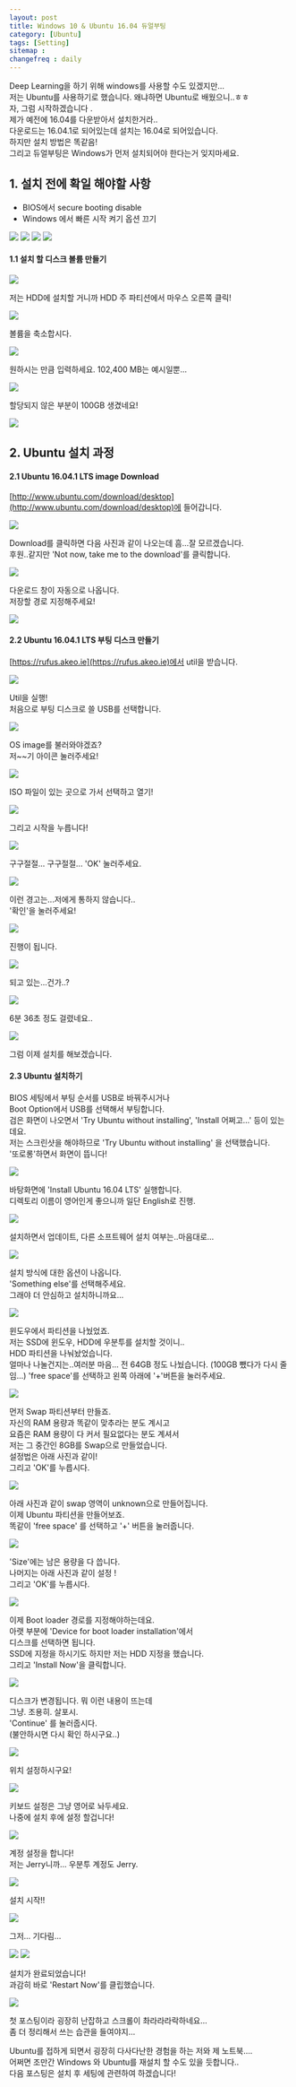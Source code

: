 ```yaml
---
layout: post
title: Windows 10 & Ubuntu 16.04 듀얼부팅
category: [Ubuntu]
tags: [Setting]
sitemap :
changefreq : daily
---
```


Deep Learning을 하기 위해 windows를 사용할 수도 있겠지만...  
저는 Ubuntu를 사용하기로 했습니다. 왜냐하면 Ubuntu로 배웠으니..ㅎㅎ  
자, 그럼 시작하겠습니다 .  
제가 예전에 16.04를 다운받아서 설치한거라..  
다운로드는 16.04.1로 되어있는데 설치는 16.04로 되어있습니다.  
하지만 설치 방법은 똑같음!  
그리고 듀얼부팅은 Windows가 먼저 설치되어야 한다는거 잊지마세요.  

## 1. 설치 전에 확일 해야할 사항
- BIOS에서 secure booting disable
- Windows 에서 빠른 시작 켜기 옵션 끄기

<img src="https://jjerry-k.github.io/public/img/dualboot/01.jpeg">

<img src="https://jjerry-k.github.io/public/img/dualboot/02.jpeg">

<img src="https://jjerry-k.github.io/public/img/dualboot/03.jpeg">

<img src="https://jjerry-k.github.io/public/img/dualboot/04.jpeg">

#### 1.1 설치 할 디스크 볼륨 만들기

<img src="https://jjerry-k.github.io/public/img/dualboot/05.jpeg">

저는 HDD에 설치할 거니까 HDD 주 파티션에서 마우스 오른쪽 클릭!

<img src="https://jjerry-k.github.io/public/img/dualboot/06.jpeg">

볼륨을 축소합시다.

<img src="https://jjerry-k.github.io/public/img/dualboot/07.jpeg">

원하시는 만큼 입력하세요.
102,400 MB는 예시일뿐...

<img src="https://jjerry-k.github.io/public/img/dualboot/08.jpeg">

할당되지 않은 부분이 100GB 생겼네요!

<img src="https://jjerry-k.github.io/public/img/dualboot/09.jpeg">

## 2. Ubuntu 설치 과정

#### 2.1 Ubuntu 16.04.1 LTS image Download

[http://www.ubuntu.com/download/desktop](http://www.ubuntu.com/download/desktop)에 들어갑니다.

<img src="https://jjerry-k.github.io/public/img/dualboot/10.jpeg">

Download를 클릭하면 다음 사진과 같이 나오는데 흠...잘 모르겠습니다.  
후원..같지만 'Not now, take me to the download'를 클릭합니다.

<img src="https://jjerry-k.github.io/public/img/dualboot/11.jpeg">

다운로드 창이 자동으로 나옵니다.   
저장할 경로 지정해주세요!

<img src="https://jjerry-k.github.io/public/img/dualboot/12.jpeg">

#### 2.2 Ubuntu 16.04.1 LTS 부팅 디스크 만들기

[https://rufus.akeo.ie](https://rufus.akeo.ie)에서 util을 받습니다.

<img src="https://jjerry-k.github.io/public/img/dualboot/13.jpeg">

Util을 실행!  
처음으로 부팅 디스크로 쓸 USB를 선택합니다.

<img src="https://jjerry-k.github.io/public/img/dualboot/14.jpeg">

OS image를 불러와야겠죠?  
저~~기 아이콘 눌러주세요!

<img src="https://jjerry-k.github.io/public/img/dualboot/15.jpeg">

ISO 파일이 있는 곳으로 가서 선택하고 열기!

<img src="https://jjerry-k.github.io/public/img/dualboot/16.jpeg">

그리고 시작을 누릅니다!

<img src="https://jjerry-k.github.io/public/img/dualboot/17.jpeg">

구구절절... 구구절절... 'OK' 눌러주세요.

<img src="https://jjerry-k.github.io/public/img/dualboot/18.jpeg">

이런 경고는...저에게 통하지 않습니다..  
'확인'을 눌러주세요!

<img src="https://jjerry-k.github.io/public/img/dualboot/19.jpeg">

진행이 됩니다.

<img src="https://jjerry-k.github.io/public/img/dualboot/20.jpeg">

되고 있는...건가..?

<img src="https://jjerry-k.github.io/public/img/dualboot/21.jpeg">

6분 36초 정도 걸렸네요..

<img src="https://jjerry-k.github.io/public/img/dualboot/22.jpeg">

그럼 이제 설치를 해보겠습니다.


#### 2.3 Ubuntu 설치하기

BIOS 세팅에서 부팅 순서를 USB로 바꿔주시거나  
Boot Option에서 USB를 선택해서 부팅합니다.  
검은 화면이 나오면서 'Try Ubuntu without installing', 'Install 어쩌고...' 등이 있는데요.  
저는 스크린샷을 해야하므로 'Try Ubuntu without installing' 을 선택했습니다.  
'또로롱'하면서 화면이 뜹니다!

<img src="https://jjerry-k.github.io/public/img/dualboot/23.jpeg">

바탕화면에 'Install Ubuntu 16.04 LTS' 실행합니다.    
디렉토리 이름이 영어인게 좋으니까 일단 English로 진행.

<img src="https://jjerry-k.github.io/public/img/dualboot/24.jpeg">

설치하면서 업데이트, 다른 소프트웨어 설치 여부는..마음대로...

<img src="https://jjerry-k.github.io/public/img/dualboot/25.jpeg">

설치 방식에 대한 옵션이 나옵니다.  
'Something else'를 선택해주세요.  
그래야 더 안심하고 설치하니까요...

<img src="https://jjerry-k.github.io/public/img/dualboot/26.jpeg">

윈도우에서 파티션을 나눴었죠.  
저는 SSD에 윈도우, HDD에 우분투를 설치할 것이니..  
HDD 파티션을 나눠놨었습니다.  
얼마나 나눌건지는..여러분 마음...
전 64GB 정도 나눴습니다. (100GB 뺐다가 다시 줄임...)
'free space'를 선택하고 왼쪽 아래에 '+'버튼을 눌러주세요.

<img src="https://jjerry-k.github.io/public/img/dualboot/27.jpeg">

먼저 Swap 파티션부터 만들죠.  
자신의 RAM 용량과 똑같이 맞추라는 분도 계시고  
요즘은 RAM 용량이 다 커서 필요없다는 분도 계셔서  
저는 그 중간인 8GB를 Swap으로 만들었습니다.  
설정법은 아래 사진과 같이!  
그리고 'OK'를 누릅시다.

<img src="https://jjerry-k.github.io/public/img/dualboot/28.jpeg">

아래 사진과 같이 swap 영역이 unknown으로 만들어집니다.  
이제 Ubuntu 파티션을 만들어보죠.  
똑같이 'free space' 를 선택하고 '+' 버튼을 눌러줍니다.

<img src="https://jjerry-k.github.io/public/img/dualboot/29.jpeg">

'Size'에는 남은 용량을 다 씁니다.  
나머지는 아래 사진과 같이 설정 !  
그리고 'OK'를 누릅시다.

<img src="https://jjerry-k.github.io/public/img/dualboot/30.jpeg">

이제 Boot loader 경로를 지정해야하는데요.  
아랫 부분에 'Device for boot loader installation'에서   
디스크를 선택하면 됩니다.   
SSD에 지정을 하시기도 하지만 저는 HDD 지정을 했습니다.  
그리고 'Install Now'을 클릭합니다.

<img src="https://jjerry-k.github.io/public/img/dualboot/31.jpeg">

디스크가 변경됩니다. 뭐 이런 내용이 뜨는데  
그냥. 조용히. 살포시.  
'Continue' 를 눌러줍시다.  
(불안하시면 다시 확인 하시구요..)  

<img src="https://jjerry-k.github.io/public/img/dualboot/32.jpeg">

위치 설정하시구요!

<img src="https://jjerry-k.github.io/public/img/dualboot/33.jpeg">

키보드 설정은 그냥 영어로 놔두세요.    
나중에 설치 후에 설정 할겁니다!

<img src="https://jjerry-k.github.io/public/img/dualboot/34.jpeg">

계정 설정을 합니다!  
저는 Jerry니까... 우분투 계정도 Jerry.

<img src="https://jjerry-k.github.io/public/img/dualboot/35.jpeg">

설치 시작!!

<img src="https://jjerry-k.github.io/public/img/dualboot/36.jpeg">

그저... 기다림...

<img src="https://jjerry-k.github.io/public/img/dualboot/37.jpeg">

<img src="https://jjerry-k.github.io/public/img/dualboot/38.jpeg">

설치가 완료되었습니다!  
과감히 바로 'Restart Now'를 클립했습니다.

<img src="https://jjerry-k.github.io/public/img/dualboot/39.jpeg">


첫 포스팅이라 굉장히 난잡하고 스크롤이 촤라라라락하네요...  
좀 더 정리해서 쓰는 습관을 들여야지...  


Ubuntu를 접하게 되면서 굉장히 다사다난한 경험을 하는 저와 제 노트북....  
어쩌면 조만간 Windows 와 Ubuntu를 재설치 할 수도 있을 듯합니다..  
다음 포스팅은 설치 후 세팅에 관련하여 하겠습니다!
